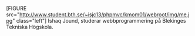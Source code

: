 ﻿[FIGURE src="http://www.student.bth.se/~isjc13/phpmvc/kmom01/webroot/img/me.jpg" class="left"]
Ishaq Jound, studerar webbprogrammering på Blekinges Tekniska Högskola. 